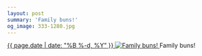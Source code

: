 ```yaml
---
layout: post
summary: 'Family buns!'
og_image: 333-1280.jpg
---
```


<p>
 <time>
  <a href="/333">
   {{ page.date | date: "%B %-d, %Y" }}
  </a>
 </time>
 <a href="/333">
  <img alt="Family buns!" sizes="(min-width: 700px) 50vw, calc(100vw - 2rem)" src="{{ site.assets_url }}/333-640.jpg" srcset="{{ site.assets_url }}/333-1280.jpg 1280w, {{ site.assets_url }}/333-960.jpg 960w, {{ site.assets_url }}/333-640.jpg 640w, {{ site.assets_url }}/333-320.jpg 320w"/>
 </a>
 <span>
  Family buns!
 </span>
</p>
